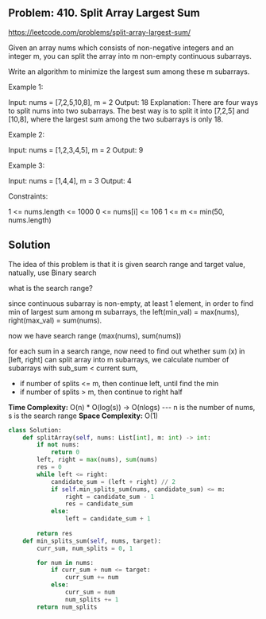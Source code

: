 ## Problem: 410. Split Array Largest Sum

https://leetcode.com/problems/split-array-largest-sum/

Given an array nums which consists of non-negative integers and an integer m, you can split the array into m non-empty continuous subarrays.

Write an algorithm to minimize the largest sum among these m subarrays.

 

 Example 1:

 Input: nums = [7,2,5,10,8], m = 2
 Output: 18
 Explanation:
 There are four ways to split nums into two subarrays.
 The best way is to split it into [7,2,5] and [10,8],
 where the largest sum among the two subarrays is only 18.

 Example 2:

 Input: nums = [1,2,3,4,5], m = 2
 Output: 9

 Example 3:

 Input: nums = [1,4,4], m = 3
 Output: 4
  

  Constraints:

  1 <= nums.length <= 1000
  0 <= nums[i] <= 106
  1 <= m <= min(50, nums.length)


## Solution

The idea of this problem is that it is given search range and target value, natually, use Binary search 

what is the search range? 

since continuous subarray is non-empty, at least 1 element, in order to find min of largest sum among m subarrays, the left(min_val) = max(nums), right(max_val) = sum(nums).

now we have search range (max(nums), sum(nums))

for each sum in a search range, now need to find out whether sum (x) in [left, right] can split array into m subarrays, we calculate number of subarrays with sub_sum < current sum, 
- if number of splits <= m, then continue left, until find the min
- if number of splits > m, then continue to right half 

**Time Complexity:** O(n) * O(log(s)) -> O(nlogs) --- n is the number of nums, s is the search range 
**Space Complexity:** O(1)

```python
class Solution:
    def splitArray(self, nums: List[int], m: int) -> int:
        if not nums:
            return 0
        left, right = max(nums), sum(nums)
        res = 0
        while left <= right:
            candidate_sum = (left + right) // 2
            if self.min_splits_sum(nums, candidate_sum) <= m:
                right = candidate_sum - 1
                res = candidate_sum
            else:
                left = candidate_sum + 1
        
        return res
    def min_splits_sum(self, nums, target):
        curr_sum, num_splits = 0, 1

        for num in nums:
            if curr_sum + num <= target:
                curr_sum += num
            else:
                curr_sum = num
                num_splits += 1
        return num_splits

```


